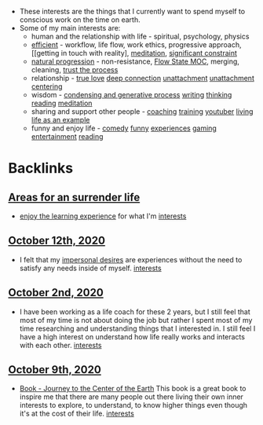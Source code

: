 - These interests are the things that I currently want to spend myself to conscious work on the time on earth.
- Some of my main interests are: 
    - human and the relationship with life - spiritual, psychology, physics
    - [efficient](<efficient.md>) - workflow, life flow, work ethics, progressive approach, [[getting in touch with reality], [meditation](<meditation.md>), [significant constraint](<significant constraint.md>)
    - [natural progression](<natural progression.md>)  - non-resistance, [Flow State MOC](<Flow State MOC.md>), merging, cleaning, [trust the process](<trust the process.md>) 
    - relationship - [true love](<true love.md>) [deep connection](<deep connection.md>) [unattachment](<unattachment.md>) [unattachment centering](<unattachment centering.md>)
    - wisdom - [condensing and generative process](<condensing and generative process.md>) [writing](<writing.md>) [thinking](<thinking.md>) [reading](<reading.md>) [meditation](<meditation.md>)
    - sharing and support other people - [coaching](<coaching.md>) [training](<training.md>) [youtuber](<youtuber.md>) [living life as an example](<living life as an example.md>)
    - funny and enjoy life - [comedy](<comedy.md>) [funny](<funny.md>) [experiences](<experiences.md>) [gaming](<gaming.md>) [entertainment](<entertainment.md>) [reading](<reading.md>)


# Backlinks
## [Areas for an surrender life](<Areas for an surrender life.md>)
- [enjoy the learning experience](<enjoy the learning experience.md>) for what I'm [interests](<interests.md>)

## [October 12th, 2020](<October 12th, 2020.md>)
- I felt that my [impersonal desires](<impersonal desires.md>) are experiences without the need to satisfy any needs inside of myself. [interests](<interests.md>)

## [October 2nd, 2020](<October 2nd, 2020.md>)
-  I have been working as a life coach for these 2 years, but I still feel that most of my time is not about doing the job but rather I spent most of my time researching and understanding things that I interested in. I still feel I have a high interest on understand how life really works and interacts with each other. [interests](<interests.md>)

## [October 9th, 2020](<October 9th, 2020.md>)
- [Book - Journey to the Center of the Earth](<Book - Journey to the Center of the Earth.md>) This book is a great book to inspire me that there are many people out there living their own inner interests to explore, to understand, to know higher things even though it's at the cost of their life. [interests](<interests.md>)

